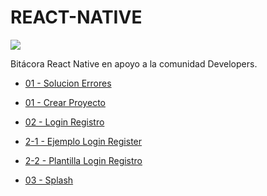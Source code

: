 # REACT-NATIVE

![](https://avatars.githubusercontent.com/u/67119593?v=4)

Bitácora React Native en apoyo a la comunidad Developers.


- [01 - Solucion Errores](https://github.com/sixlan/REACT/blob/main/00-%20Solucion%20Errores/0-1%20Error%20RNCSafeAreaProvider/documento.md)

- [01 - Crear Proyecto](https://github.com/sixlan/REACT/blob/main/01-%20Crear%20Proyecto/documento.md)


- [02 - Login Registro](https://github.com/sixlan/REACT/tree/main/02-%20Login%20Registro)

-    [2-1 - Ejemplo Login Register](https://github.com/sixlan/REACT/tree/main/02-%20Login%20Registro/2-1%20Ejemplo%20Login%20Register)
-    [2-2 - Plantilla Login Registro](https://github.com/sixlan/REACT/blob/main/02-%20Login%20Registro/2.2%20Plantilla%20Login%20Register/documento.md)

- [03 - Splash](https://github.com/sixlan/REACT/blob/main/03-%20Splash/documento.md)




